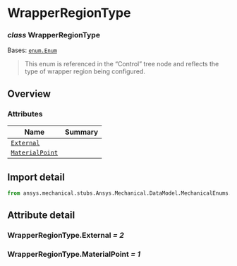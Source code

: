 <a id="wrapperregiontype"></a>

# WrapperRegionType

<a id="WrapperRegionType"></a>

### *class* WrapperRegionType

Bases: [`enum.Enum`](https://docs.python.org/3/library/enum.html#enum.Enum)

> This enum is referenced in the “Control” tree node and reflects the type of wrapper region being configured.

> <!-- !! processed by numpydoc !! -->

<a id="overview"></a>

## Overview

### Attributes

| Name | Summary |
|-----------------------------------------------------|----|
| [`External`](#WrapperRegionType.External)           |    |
| [`MaterialPoint`](#WrapperRegionType.MaterialPoint) |    |

<a id="import-detail"></a>

## Import detail

```python
from ansys.mechanical.stubs.Ansys.Mechanical.DataModel.MechanicalEnums.MeshWorkflow import WrapperRegionType
```

<a id="attribute-detail"></a>

## Attribute detail

<a id="WrapperRegionType.External"></a>

### WrapperRegionType.External *= 2*

<a id="WrapperRegionType.MaterialPoint"></a>

### WrapperRegionType.MaterialPoint *= 1*
